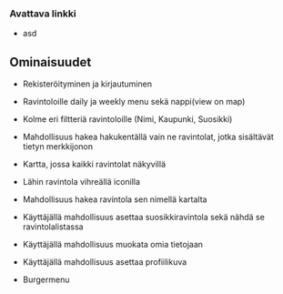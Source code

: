 ### Avattava linkki
- asd
## Ominaisuudet
- Rekisteröityminen ja kirjautuminen
- Ravintoloille daily ja weekly menu sekä nappi(view on map)
- Kolme eri filtteriä ravintoloille (Nimi, Kaupunki, Suosikki)
- Mahdollisuus hakea hakukentällä vain ne ravintolat, jotka sisältävät tietyn merkkijonon
- Kartta, jossa kaikki ravintolat näkyvillä
- Lähin ravintola vihreällä iconilla
- Mahdollisuus hakea ravintola sen nimellä kartalta

- Käyttäjällä mahdollisuus asettaa suosikkiravintola sekä nähdä se ravintolalistassa
- Käyttäjällä mahdollisuus muokata omia tietojaan
- Käyttäjällä mahdollisuus asettaa profiilikuva
- Burgermenu
